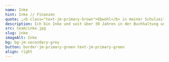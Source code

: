 ```yaml
---
name: Inke
hint: Inke // Finanzen
quote: „<b class="text-jm-primary-brown">Obwohl</b> in meiner Schulzeit zuerst die <b>Mengenlehre</b> unterrichtet wurde, <b>sind</b> die <b>Zahlen mein</b> ständiger <b>Begleiter</b> geworden.“
description: Ich bin Inke und seit über 30 Jahren in der Buchhaltung und im Backoffice tätig. Meine berufliche Laufbahn begann als Steuerfachangestellte, und seitdem sind Zahlen mein ständiger Begleiter. Schon während meiner Schulzeit, als die Mengenlehre unterrichtet wurde, wusste ich, dass Zahlen eine besondere Bedeutung für mich haben. Ich bin ein großer Dänemark-Fan und bringe meine Liebe zur Struktur und Organisation in jedes Projekt ein. Bei JOTT.MEDIA sorge ich dafür, dass im Hintergrund alles reibungslos läuft, damit sich unser Team auf kreative und technische Aufgaben konzentrieren kann.
src: team/inke.jpg
slug: inke
imageAlt: Inke
bg: bg-jm-secondary-grey
button: border-jm-primary-green text-jm-primary-green
align: right
---
```

